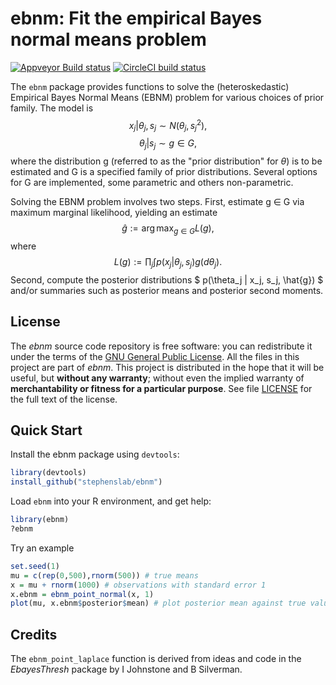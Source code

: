 # ebnm: Fit the empirical Bayes normal means problem

[![Appveyor Build status](https://ci.appveyor.com/api/projects/status/l4u64gdn4noqlb1i?svg=true)](https://ci.appveyor.com/project/pcarbo/ebnm)
[![CircleCI build status](https://circleci.com/gh/stephenslab/ebnm.svg?style=svg)](https://circleci.com/gh/stephenslab/ebnm)

The `ebnm` package provides functions to solve the (heteroskedastic)
Empirical Bayes Normal Means (EBNM) problem for various choices of prior family.
The model is $$ x_j | \theta_j, s_j \sim N(\theta_j, s_j^2), $$
$$ \theta_j | s_j \sim g \in G, $$ where the distribution g (referred to as the 
"prior distribution" for $\theta$) is to be estimated and G is a specified family 
of prior distributions. Several options
for G are implemented, some parametric and others non-parametric.

Solving the EBNM problem involves
two steps. First, estimate g $\in$  G via maximum marginal likelihood,
yielding an estimate $$ \hat{g}:= \arg\max_{g \in G} L(g), $$ 
where $$ L(g):= \prod_j \int p(x_j | \theta_j, s_j)  g(d\theta_j). $$
Second, compute the posterior distributions 
$ p(\theta_j | x_j, s_j, \hat{g}) $ and/or summaries
such as posterior means and posterior second moments.

## License

The *ebnm* source code repository is free software: you can
redistribute it under the terms of the
[GNU General Public License](http://www.gnu.org/licenses/gpl.html). All
the files in this project are part of *ebnm*. This project is
distributed in the hope that it will be useful, but **without any
warranty**; without even the implied warranty of **merchantability or
fitness for a particular purpose**. See file [LICENSE](LICENSE) for
the full text of the license.

## Quick Start

Install the ebnm package using `devtools`:

```R
library(devtools)
install_github("stephenslab/ebnm")
```

Load `ebnm` into your R environment, and get help:

```R
library(ebnm)
?ebnm
```

Try an example
```R
set.seed(1)
mu = c(rep(0,500),rnorm(500)) # true means
x = mu + rnorm(1000) # observations with standard error 1
x.ebnm = ebnm_point_normal(x, 1)
plot(mu, x.ebnm$posterior$mean) # plot posterior mean against true values
```

## Credits 

The `ebnm_point_laplace` function is derived from ideas and code in the *EbayesThresh* package
by I Johnstone and B Silverman.

